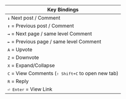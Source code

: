 |                         Key Bindings                                 |
|----------------------------------------------------------------------|
| <kbd>**↓**</kbd> Next post / Comment                                 |
| <kbd>**↑**</kbd> = Previous post / Comment                           |
| <kbd>**→**</kbd> = Next page / same level Comment                    |
| <kbd>**←**</kbd> = Previous page / same level Comment                |
| <kbd>A</kbd> = Upvote                                                |
| <kbd>Z</kbd> = Downvote                                              |
| <kbd>X</kbd> = Expand/Collapse                                       |
| <kbd>C</kbd> = View Comments (<kbd>⇧ Shift+C</kbd> to open new tab)  |
| <kbd>R</kbd> = Reply                                                 |
| <kbd>⏎ Enter</kbd> = View Link                                       |

